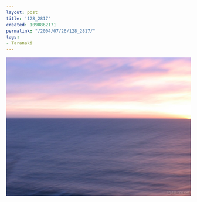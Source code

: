 ```yaml
---
layout: post
title: '128_2817'
created: 1090862171
permalink: "/2004/07/26/128_2817/"
tags:
- Taranaki
---
```


<img src="/image/images/128_2817-953.jpg"/>

